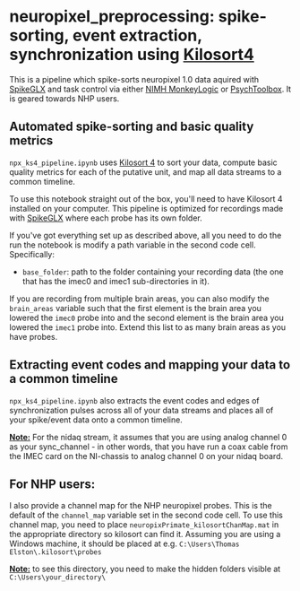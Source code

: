 # neuropixel_preprocessing: spike-sorting, event extraction, synchronization using [Kilosort4](https://github.com/MouseLand/Kilosort)

This is a pipeline which spike-sorts neuropixel 1.0 data aquired with [SpikeGLX](https://billkarsh.github.io/SpikeGLX/) and task control via either [NIMH MonkeyLogic](https://monkeylogic.nimh.nih.gov/index.html) or [PsychToolbox](https://psychtoolbox.org/). It is geared towards NHP users. 

## Automated spike-sorting and basic quality metrics
`npx_ks4_pipeline.ipynb` uses [Kilosort 4](https://github.com/MouseLand/Kilosort) to sort your data, compute basic quality metrics for each of the putative unit, and map all data streams to a common timeline.

To use this notebook straight out of the box, you'll need to have Kilosort 4 installed on your computer. This pipeline is optimized for recordings made with [SpikeGLX](https://billkarsh.github.io/SpikeGLX/) where each probe has its own folder.

If you've got everything set up as described above, all you need to do the run the notebook is modify a  path variable in the second code cell. Specifically:
- `base_folder`: path to the folder containing your recording data (the one that has the imec0 and imec1 sub-directories in it). 

If you are recording from multiple brain areas, you can also modify the `brain_areas` variable such that the first element is the brain area you lowered the `imec0` probe into and the second element is the brain area you lowered the `imec1` probe into. Extend this list to as many brain areas as you have probes. 

## Extracting event codes and mapping your data to a common timeline

`npx_ks4_pipeline.ipynb` also extracts the event codes and edges of synchronization pulses across all of your data streams and places all of your spike/event data onto a common timeline. 

**<ins>Note:</ins>** For the nidaq stream, it assumes that you are using analog channel 0 as your sync_channel - in other words, that you have run a coax cable from the IMEC card on the NI-chassis to analog channel 0 on your nidaq board. 

## For NHP users:
I also provide a channel map for the NHP neuropixel probes. This is the default of the `channel_map` variable set in the second code cell. To use this channel map, you need to place `neuropixPrimate_kilosortChanMap.mat` in the appropriate directory so kilosort can find it. Assuming you are using a Windows machine, it should be placed at e.g. `C:\Users\Thomas Elston\.kilosort\probes`

**<ins>Note:</ins>**  to see this directory, you need to make the hidden folders visible at `C:\Users\your_directory\`
